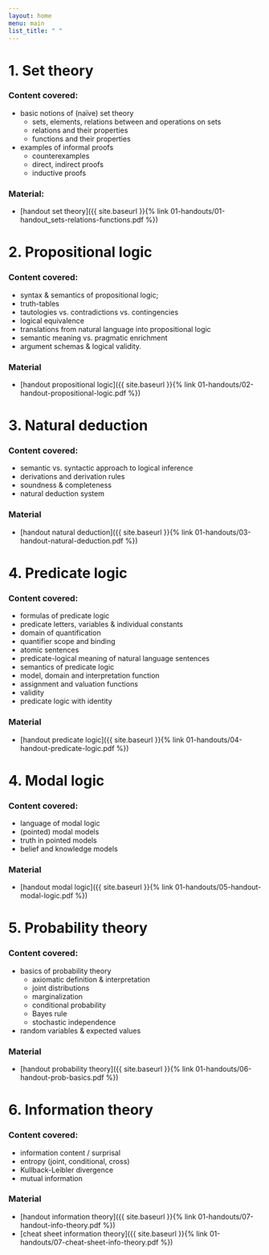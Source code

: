 ```yaml
---
layout: home
menu: main
list_title: " "
---
```


<!-- <div align="center"> -->
<!--     <img src="sessions/assets/session5.png" width="86%"> -->
<!-- </div> -->


# 1. Set theory

### Content covered:

- basic notions of (naïve) set theory
  - sets, elements, relations between and operations on sets
  - relations and their properties
  - functions and their properties 
- examples of informal proofs
  - counterexamples
  - direct, indirect proofs
  - inductive proofs

### Material:

- [handout set theory]({{ site.baseurl }}{% link 01-handouts/01-handout_sets-relations-functions.pdf %})

# 2. Propositional logic

### Content covered:

- syntax & semantics of propositional logic;
- truth-tables
- tautologies vs. contradictions vs. contingencies
- logical equivalence
- translations from natural language into propositional logic
- semantic meaning vs. pragmatic enrichment
- argument schemas & logical validity.

### Material

- [handout propositional logic]({{ site.baseurl }}{% link 01-handouts/02-handout-propositional-logic.pdf %})

# 3. Natural deduction

### Content covered:

- semantic vs. syntactic approach to logical inference
- derivations and derivation rules
- soundness & completeness
- natural deduction system

### Material

- [handout natural deduction]({{ site.baseurl }}{% link 01-handouts/03-handout-natural-deduction.pdf %})

# 4. Predicate logic

### Content covered:

- formulas of predicate logic
- predicate letters, variables & individual constants
- domain of quantification
- quantifier scope and binding
- atomic sentences
- predicate-logical meaning of natural language sentences
- semantics of predicate logic
- model, domain and interpretation function
- assignment and valuation functions
- validity
- predicate logic with identity

### Material

- [handout predicate logic]({{ site.baseurl }}{% link 01-handouts/04-handout-predicate-logic.pdf %})


# 4. Modal logic

### Content covered:

- language of modal logic
- (pointed) modal models
- truth in pointed models
- belief and knowledge models

### Material

- [handout modal logic]({{ site.baseurl }}{% link 01-handouts/05-handout-modal-logic.pdf %})

# 5. Probability theory

### Content covered:

- basics of probability theory
  - axiomatic definition & interpretation
  - joint distributions
  - marginalization
  - conditional probability
  - Bayes rule
  - stochastic independence
-  random variables & expected values


### Material

- [handout probability theory]({{ site.baseurl }}{% link 01-handouts/06-handout-prob-basics.pdf %})


# 6. Information theory

### Content covered:

- information content / surprisal
- entropy (joint, conditional, cross)
- Kullback-Leibler divergence
- mutual information

### Material

- [handout information theory]({{ site.baseurl }}{% link 01-handouts/07-handout-info-theory.pdf  %})
- [cheat sheet information theory]({{ site.baseurl }}{% link 01-handouts/07-cheat-sheet-info-theory.pdf  %})
